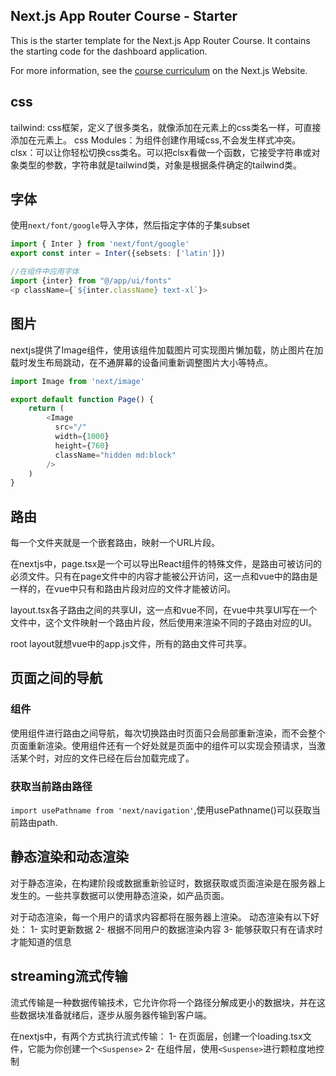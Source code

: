 ## Next.js App Router Course - Starter

This is the starter template for the Next.js App Router Course. It contains the starting code for the dashboard application.

For more information, see the [course curriculum](https://nextjs.org/learn) on the Next.js Website.

## css
tailwind: css框架，定义了很多类名，就像添加在元素上的css类名一样，可直接添加在元素上。
css Modules：为组件创建作用域css,不会发生样式冲突。
clsx：可以让你轻松切换css类名。可以把clsx看做一个函数，它接受字符串或对象类型的参数，字符串就是tailwind类，对象是根据条件确定的tailwind类。

## 字体
使用`next/font/google`导入字体，然后指定字体的子集subset
```typescript
import { Inter } from 'next/font/google'
export const inter = Inter({sebsets: ['latin']})

//在组件中应用字体
import {inter} from "@/app/ui/fonts"
<p className={`${inter.className} text-xl`}>
```
## 图片
nextjs提供了Image组件，使用该组件加载图片可实现图片懒加载，防止图片在加载时发生布局跳动，在不通屏幕的设备间重新调整图片大小等特点。
```typescript
import Image from 'next/image'

export default function Page() {
    return (
        <Image 
          src="/"
          width={1000}
          height={760}
          className="hidden md:block"
        />
    )
}
```

## 路由
每一个文件夹就是一个嵌套路由，映射一个URL片段。

在nextjs中，page.tsx是一个可以导出React组件的特殊文件，是路由可被访问的必须文件。只有在page文件中的内容才能被公开访问，这一点和vue中的路由是一样的，在vue中只有和路由片段对应的文件才能被访问。

layout.tsx各子路由之间的共享UI，这一点和vue不同，在vue中共享UI写在一个文件中，这个文件映射一个路由片段，然后使用<router-view />来渲染不同的子路由对应的UI。

root layout就想vue中的app.js文件，所有的路由文件可共享。

## 页面之间的导航
### <Link />组件
使用<Link />组件进行路由之间导航，每次切换路由时页面只会局部重新渲染，而不会整个页面重新渲染。使用<Link />组件还有一个好处就是页面中的<Link />组件可以实现会预请求，当激活某个<Link />时，对应的文件已经在后台加载完成了。

### 获取当前路由路径
`import usePathname from 'next/navigation'`,使用usePathname()可以获取当前路由path.

## 静态渲染和动态渲染
对于静态渲染，在构建阶段或数据重新验证时，数据获取或页面渲染是在服务器上发生的。一些共享数据可以使用静态渲染，如产品页面。

对于动态渲染，每一个用户的请求内容都将在服务器上渲染。
动态渲染有以下好处：
1- 实时更新数据
2- 根据不同用户的数据渲染内容
3- 能够获取只有在请求时才能知道的信息

## streaming流式传输
流式传输是一种数据传输技术，它允许你将一个路径分解成更小的数据块，并在这些数据块准备就绪后，逐步从服务器传输到客户端。

在nextjs中，有两个方式执行流式传输：
1- 在页面层，创建一个loading.tsx文件，它能为你创建一个`<Suspense>`
2- 在组件层，使用`<Suspense>`进行颗粒度地控制
